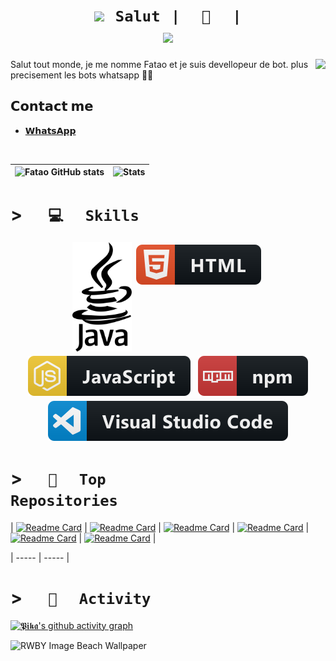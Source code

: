 <!--https://cdn.discordapp.com/emojis/905827157782200320.png?size=80-->

# <h1 align="center"> <code>[<img src="https://i.imgur.com/1SmcRz9.jpg" height="110px">](https://www.facebook.com/joansebastian.cardozosalinas.925/)⠀Salut⠀|⠀⠀👋⠀⠀| [<img src="https://spotify-github-profile.vercel.app/api/view?uid=uwjnzqtalkghfb2gd7ueltxzb&cover_image=true&theme=novatorem&bar_color=ff0000&bar_color_cover=falsespo" background="#fff" height="110px">](https://open.spotify.com/user/uwjnzqtalkghfb2gd7ueltxzb)</code> </h1>

<div align="center">
<img height="165px" src='https://github-readme-stats.vercel.app/api?username=Nignanfatao&show_icons=true&include_all_commits=true&theme=mere&hide_border=true' align="right">
</div>

<div align="left">
Salut tout monde, je me nomme Fatao et je suis devellopeur de bot. plus precisement les bots whatsapp 🎸✨
</div>

##
## 𝗖𝗼𝗻𝘁𝗮𝗰𝘁 𝗺𝗲
* [𝗪𝗵𝗮𝘁𝘀𝗔𝗽𝗽](https://api.whatsapp.com/send?phone=+22651463203)
<br>


| ![Fatao GitHub stats](https://github-readme-stats.vercel.app/api?username=Nignanfatao&show_icons=true&theme=tokyonight) | ![Stats](https://github-readme-stats.vercel.app/api/wakatime?username=Nignanfatao&theme=radical&hide_border=true&layout=compact&langs_count=6&hide_title=true) |
| ----- | ----- |
   

# > <code>⠀⠀💻⠀⠀Skills⠀⠀</code>
<p align="center">
  <img src="https://github.com/Xx-Ashutosh-xX/Xx-Ashutosh-xX/blob/master/assets/icons/java.png" alt="java"  width="95" hight="45">
  <img src="https://raw.githubusercontent.com/8bithemant/8bithemant/master/svg/dev/languages/html.svg" alt="html" style="vertical-align:top; margin:4px">    
  <img src="https://raw.githubusercontent.com/8bithemant/8bithemant/master/svg/dev/languages/js.svg" alt="js" style="vertical-align:top; margin:4px">
  <img src="https://raw.githubusercontent.com/8bithemant/8bithemant/master/svg/dev/services/npm.svg" alt="npm" style="vertical-align:top; margin:4px">
  <img src="https://raw.githubusercontent.com/8bithemant/8bithemant/master/svg/dev/tools/visualstudio_code.svg" alt="vscode" style="vertical-align:top; margin:4px">
</p>

# > <code>⠀⠀🌟⠀⠀Top Repositories⠀⠀</code>

| [![Readme Card](https://github-readme-stats.vercel.app/api/pin/?username=Nignanfatao&repo=Anya_v2_MD&theme=vision-friendly-dark)](https://github.com/Nignanfatao/Anya_v2_MD) | [![Readme Card](https://github-readme-stats.vercel.app/api/pin/?username=Nignanfatao&repo=Zokou&theme=vision-friendly-dark)](https://github.com/Nignanfatao/Zokou) | [![Readme Card](https://github-readme-stats.vercel.app/api/pin/?username=Nignanfatao&repo=Secktor-md&theme=vision-friendly-dark)](https://github.com/Nignanfatao/Secktor-md) |
[![Readme Card](https://github-readme-stats.vercel.app/api/pin/?username=Nignanfatao&repo=Atlas-MD&theme=vision-friendly-dark)](https://github.com/Nignanfatao/Atlas-MD) | [![Readme Card](https://github-readme-stats.vercel.app/api/pin/?username=Nignanfatao&repo=Whatsapp-md-bot&theme=vision-friendly-dark)](https://github.com/Nignanfatao/whatsapp-md-bot) | [![Readme Card](https://github-readme-stats.vercel.app/api/pin/?username=Nignanfatao&repo=Suhail-md&theme=vision-friendly-dark)](https://github.com/Nignanfatao/Suhail-MD) |

| ----- | ----- |

<!--<code> <a href="https://matepedia.000webhostapp.com/HTML's/index.html" target="_blank"><img height="335px" align="center" src="https://matepedia.000webhostapp.com/Imagenes/NewSpace%20NewNew!!!!.png"></a> </code>-->

# > <code>⠀⠀💼⠀⠀Activity⠀⠀</code>
[![𝕻𝖎𝖐𝖆's github activity graph](https://github-readme-activity-graph.cyclic.app/graph?username=Nignanfatao&theme=high-contrast)](https://github.com/Nignanfatao)

![RWBY Image Beach Wallpaper](https://user-images.githubusercontent.com/84690368/180107953-1166e03c-a5af-42ec-a767-f9cce4b41873.png)

